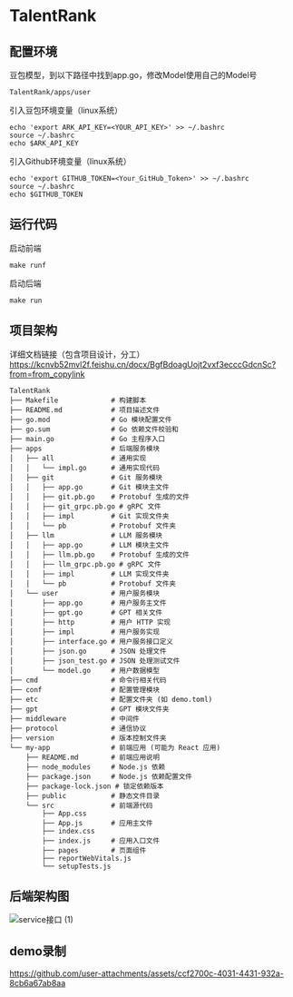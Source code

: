 # TalentRank
## 配置环境
豆包模型，到以下路径中找到app.go，修改Model使用自己的Model号
```
TalentRank/apps/user
```
引入豆包环境变量（linux系统）
```
echo 'export ARK_API_KEY=<YOUR_API_KEY>' >> ~/.bashrc
source ~/.bashrc
echo $ARK_API_KEY
```
引入Github环境变量（linux系统）
```
echo 'export GITHUB_TOKEN=<Your_GitHub_Token>' >> ~/.bashrc
source ~/.bashrc
echo $GITHUB_TOKEN
```
## 运行代码
启动前端
```
make runf
```
启动后端
```
make run
```
## 项目架构
详细文档链接（包含项目设计，分工）
https://kcnvb52mvl2f.feishu.cn/docx/BgfBdoagUojt2vxf3ecccGdcnSc?from=from_copylink
```
TalentRank
├── Makefile             # 构建脚本
├── README.md            # 项目描述文件
├── go.mod               # Go 模块配置文件
├── go.sum               # Go 依赖文件校验和
├── main.go              # Go 主程序入口
├── apps                 # 后端服务模块
│   ├── all              # 通用实现
│   │   └── impl.go      # 通用实现代码
│   ├── git              # Git 服务模块
│   │   ├── app.go       # Git 模块主文件
│   │   ├── git.pb.go    # Protobuf 生成的文件
│   │   ├── git_grpc.pb.go # gRPC 文件
│   │   ├── impl         # Git 实现文件夹
│   │   └── pb           # Protobuf 文件夹
│   ├── llm              # LLM 服务模块
│   │   ├── app.go       # LLM 模块主文件
│   │   ├── llm.pb.go    # Protobuf 生成的文件
│   │   ├── llm_grpc.pb.go # gRPC 文件
│   │   ├── impl         # LLM 实现文件夹
│   │   └── pb           # Protobuf 文件夹
│   └── user             # 用户服务模块
│       ├── app.go       # 用户服务主文件
│       ├── gpt.go       # GPT 相关文件
│       ├── http         # 用户 HTTP 实现
│       ├── impl         # 用户服务实现
│       ├── interface.go # 用户服务接口定义
│       ├── json.go      # JSON 处理文件
│       ├── json_test.go # JSON 处理测试文件
│       └── model.go     # 用户数据模型
├── cmd                  # 命令行相关代码
├── conf                 # 配置管理模块
├── etc                  # 配置文件夹 (如 demo.toml)
├── gpt                  # GPT 模块文件夹
├── middleware           # 中间件
├── protocol             # 通信协议
├── version              # 版本控制文件夹
└── my-app               # 前端应用 (可能为 React 应用)
    ├── README.md        # 前端应用说明
    ├── node_modules     # Node.js 依赖
    ├── package.json     # Node.js 依赖配置文件
    ├── package-lock.json # 锁定依赖版本
    ├── public           # 静态文件目录
    └── src              # 前端源代码
        ├── App.css
        ├── App.js       # 应用主文件
        ├── index.css
        ├── index.js     # 应用入口文件
        ├── pages        # 页面组件
        ├── reportWebVitals.js
        └── setupTests.js

```
## 后端架构图
![service接口 (1)](https://github.com/user-attachments/assets/d0317a53-a925-4ddc-86f8-ad9ae5a32579)

## demo录制
https://github.com/user-attachments/assets/ccf2700c-4031-4431-932a-8cb6a67ab8aa

